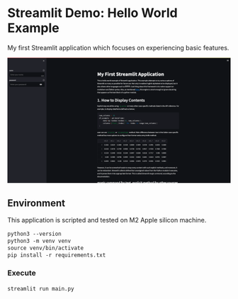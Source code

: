 # Streamlit Demo: Hello World Example

My first Streamlit application which focuses on experiencing basic features.

![thumbnail](https://raw.githubusercontent.com/sunsikim/streamlit-demo-pattern/master/thumbnail.png "My first streamlit application")

## Environment

This application is scripted and tested on M2 Apple silicon machine.

```
python3 --version
python3 -m venv venv
source venv/bin/activate
pip install -r requirements.txt
```

### Execute

```
streamlit run main.py
```
